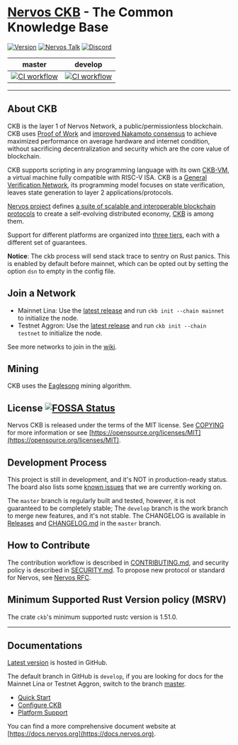 # [Nervos CKB](https://www.nervos.org/) - The Common Knowledge Base

[![Version](https://img.shields.io/badge/version-0.101.0-orange.svg)](https://github.com/nervosnetwork/ckb/releases)
[![Nervos Talk](https://img.shields.io/badge/discuss-on%20Nervos%20Talk-3CC68A.svg)](https://talk.nervos.org/t/where-to-discuss-ckb-and-how-to-ask-for-support/6024)
[![Discord](https://img.shields.io/badge/chat-on%20Discord-7289DA.svg)](https://discord.gg/dBPuQ3qnXS)

master | develop
-------|----------
[![CI workflow](https://github.com/nervosnetwork/ckb/actions/workflows/ci.yaml/badge.svg?branch=master)](https://github.com/nervosnetwork/ckb/actions/workflows/ci.yaml?query=branch%3Amaster) | [![CI workflow](https://github.com/nervosnetwork/ckb/actions/workflows/ci.yaml/badge.svg?branch=develop)](https://github.com/nervosnetwork/ckb/actions/workflows/ci.yaml?query=branch%3Adevelop)

---

## About CKB

CKB is the layer 1 of Nervos Network, a public/permissionless blockchain. CKB uses [Proof of Work](https://en.wikipedia.org/wiki/Proof-of-work_system) and [improved Nakamoto consensus](https://medium.com/nervosnetwork/breaking-the-throughput-limit-of-nakamoto-consensus-ccdf65fe0832) to achieve maximized performance on average hardware and internet condition, without sacrificing decentralization and security which are the core value of blockchain.

CKB supports scripting in any programming language with its own [CKB-VM](https://github.com/nervosnetwork/ckb-vm/), a virtual machine fully compatible with RISC-V ISA. CKB is a [General Verification Network](https://medium.com/nervosnetwork/https-medium-com-nervosnetwork-cell-model-7323fca57571), its programming model focuses on state verification, leaves state generation to layer 2 applications/protocols.

[Nervos project](https://www.nervos.org) defines [a suite of scalable and interoperable blockchain protocols](https://github.com/nervosnetwork/rfcs) to create a self-evolving distributed economy, [CKB](https://github.com/nervosnetwork/rfcs/blob/master/rfcs/0002-ckb/0002-ckb.md) is among them.

Support for different platforms are organized into [three tiers](docs/platform-support.md), each with a different set of guarantees.

**Notice**: The ckb process will send stack trace to sentry on Rust panics.
This is enabled by default before mainnet, which can be opted out by setting
the option `dsn` to empty in the config file.

## Join a Network

- Mainnet Lina: Use the [latest release](https://github.com/nervosnetwork/ckb/releases/latest) and run `ckb init --chain mainnet` to initialize the node.
- Testnet Aggron: Use the [latest release](https://github.com/nervosnetwork/ckb/releases/latest) and run `ckb init --chain testnet` to initialize the node.

See more networks to join in the
[wiki](https://github.com/nervosnetwork/ckb/wiki/Chains).


## Mining

CKB uses the [Eaglesong](https://github.com/nervosnetwork/rfcs/blob/master/rfcs/0010-eaglesong/0010-eaglesong.md) mining algorithm.

## License [![FOSSA Status](https://app.fossa.io/api/projects/git%2Bgithub.com%2Fnervosnetwork%2Fckb.svg?type=shield)](https://app.fossa.io/projects/git%2Bgithub.com%2Fnervosnetwork%2Fckb?ref=badge_shield)

Nervos CKB is released under the terms of the MIT license. See [COPYING](COPYING) for more information or see [https://opensource.org/licenses/MIT](https://opensource.org/licenses/MIT).

## Development Process

This project is still in development, and it's NOT in production-ready status.
The board also lists some [known issues](https://github.com/nervosnetwork/ckb/projects/2) that we are currently working on.

The `master` branch is regularly built and tested, however, it is not guaranteed to be completely stable; The `develop` branch is the work branch to merge new features, and it's not stable. The CHANGELOG is available in [Releases](https://github.com/nervosnetwork/ckb/releases) and [CHANGELOG.md](https://github.com/nervosnetwork/ckb/blob/master/CHANGELOG.md) in the `master` branch.

## How to Contribute

The contribution workflow is described in [CONTRIBUTING.md](CONTRIBUTING.md), and security policy is described in [SECURITY.md](SECURITY.md). To propose new protocol or standard for Nervos, see [Nervos RFC](https://github.com/nervosnetwork/rfcs).

## Minimum Supported Rust Version policy (MSRV)

The crate `ckb`'s minimum supported rustc version is 1.51.0.

---

## Documentations

[Latest version](https://github.com/nervosnetwork/ckb#documentations) is hosted in GitHub.

The default branch in GitHub is `develop`, if you are looking for docs for the
Mainnet Lina or Testnet Aggron, switch to the branch [master].

[master]: https://github.com/nervosnetwork/ckb/tree/master#documentations

- [Quick Start](docs/quick-start.md)
- [Configure CKB](docs/configure.md)
- [Platform Support](docs/platform-support.md)

You can find a more comprehensive document website at [https://docs.nervos.org](https://docs.nervos.org).
